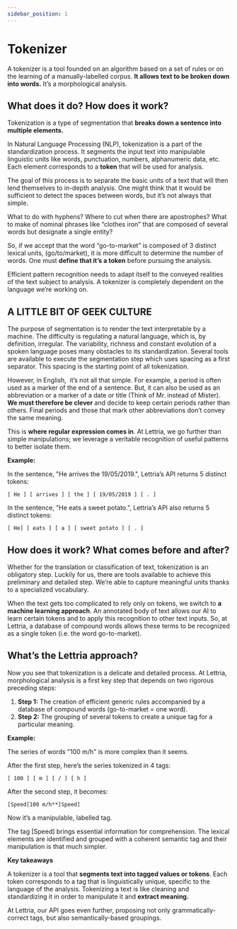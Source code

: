 ```yaml
---
sidebar_position: 1
---
```


# Tokenizer

A tokenizer is a tool founded on an algorithm based on a set of rules or on the learning of a manually-labelled corpus. **It allows text to be broken down into words.** It’s a morphological analysis.

## What does it do? How does it work?

Tokenization is a type of segmentation that **breaks down a sentence into multiple elements.**

In Natural Language Processing (NLP), tokenization is a part of the standardization process. It segments the input text into manipulable linguistic units like words, punctuation, numbers, alphanumeric data, etc. Each element corresponds to a **token** that will be used for analysis.

The goal of this process is to separate the basic units of a text that will then lend themselves to in-depth analysis. One might think that it would be sufficient to detect the spaces between words, but it’s not always that simple.

What to do with hyphens? Where to cut when there are apostrophes? What to make of nominal phrases like “clothes iron” that are composed of several words but designate a single entity?

So, if we accept that the word “go-to-market” is composed of 3 distinct lexical units, (go/to/market), it is more difficult to determine the number of words. One must **define that it’s a token** before pursuing the analysis.

Efficient pattern recognition needs to adapt itself to the conveyed realities of the text subject to analysis. A tokenizer is completely dependent on the language we’re working on.

## A LITTLE BIT OF GEEK CULTURE

The purpose of segmentation is to render the text interpretable by a machine. The difficulty is regulating a natural language, which is, by definition, irregular. The variability, richness and constant evolution of a spoken language poses many obstacles to its standardization. Several tools are available to execute the segmentation step which uses spacing as a first separator. This spacing is the starting point of all tokenization.

However, in English,  it’s not all that simple. For example, a period is often used as a marker of the end of a sentence. But, it can also be used as an abbreviation or a marker of a date or title (Think of Mr. instead of Mister). **We must therefore be clever** and decide to keep certain periods rather than others. Final periods and those that mark other abbreviations don’t convey the same meaning.

This is **where regular expression comes in**. At Lettria, we go further than simple manipulations; we leverage a veritable recognition of useful patterns to better isolate them.

**Example:**

In the sentence, "He arrives the 19/05/2019.", Lettria’s API returns 5 distinct tokens:
```
[ He ] [ arrives ] [ the ] [ 19/05/2019 ] [ . ]
```

In the sentence, "He eats a sweet potato.", Lettria’s API also returns 5 distinct tokens:
```
[ He] [ eats ] [ a ] [ sweet potato ] [ . ]
```

## How does it work? What comes before and after?

Whether for the translation or classification of text, tokenization is an obligatory step. Luckily for us, there are tools available to achieve this preliminary and detailed step. We’re able to capture meaningful units thanks to a specialized vocabulary.

When the text gets too complicated to rely only on tokens, we switch to **a machine learning approach**. An annotated body of text allows our AI to learn certain tokens and to apply this recognition to other text inputs. So, at Lettria, a database of compound words allows these terms to be recognized as a single token (i.e. the word go-to-market).

## What’s the Lettria approach?

Now you see that tokenization is a delicate and detailed process. At Lettria, morphological analysis is a first key step that depends on two rigorous preceding steps:

1. **Step 1:** The creation of efficient generic rules accompanied by a database of compound words (go-to-market = one word).
2. **Step 2:** The grouping of several tokens to create a unique tag for a particular meaning.

**Example:**

The series of words "100 m/h" is more complex than it seems.

After the first step, here’s the series tokenized in 4 tags:
```
[ 100 ] [ m ] [ / ] [ h ]
```

After the second step, it becomes:
```
[Speed[100 m/h**]Speed]
```

Now it’s a manipulable, labelled tag.

The tag [Speed] brings essential information for comprehension. The lexical elements are identified and grouped with a coherent semantic tag and their manipulation is that much simpler.

**Key takeaways**

A tokenizer is a tool that **segments text into tagged values or tokens**. Each token corresponds to a tag that is linguistically unique, specific to the language of the analysis. Tokenizing a text is like cleaning and standardizing it in order to manipulate it and **extract meaning.**

At Lettria, our API goes even further, proposing not only grammatically-correct tags, but also semantically-based groupings.